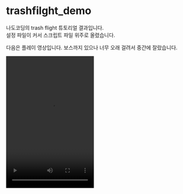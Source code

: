 # trashfilght_demo

나도코딩의 trash flight 튜토리얼 결과입니다.  
설정 파일이 커서 스크립트 파일 위주로 올렸습니다.

다음은 플레이 영상입니다. 보스까지 있으나 너무 오래 걸려서 중간에 잘랐습니다.

<video width="240" height="360" controls>
  <source src="Video/play.mov" type="video/mp4">
</video>